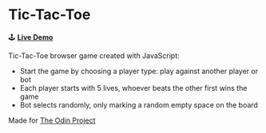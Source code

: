 # Tic-Tac-Toe

:joystick: **[Live Demo](https://ikaz1.github.io/tic-tac-toe/)**

Tic-Tac-Toe browser game created with JavaScript:

-   Start the game by choosing a player type: play against another player or bot
-   Each player starts with 5 lives, whoever beats the other first wins the game
-   Bot selects randomly, only marking a random empty space on the board

Made for [The Odin Project](https://www.theodinproject.com/lessons/node-path-javascript-tic-tac-toe)
